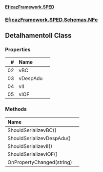 #### [EficazFramework.SPED](EficazFrameworkSPED.md 'EficazFramework SPED')
### [EficazFramework.SPED.Schemas.NFe](EficazFramework.SPED.Schemas.NFe.md 'EficazFramework.SPED.Schemas.NFe')

## DetalhamentoII Class
### Properties

| # | Name | |
| ---: | :--- | :--- |
| 02 | vBC |  |
| 03 | vDespAdu |  |
| 04 | vII |  |
| 05 | vIOF |  |
### Methods

| Name | |
| :--- | :--- |
| ShouldSerializevBC() |  |
| ShouldSerializevDespAdu() |  |
| ShouldSerializevII() |  |
| ShouldSerializevIOF() |  |
| OnPropertyChanged(string) |  |
